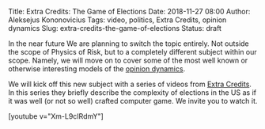 Title: Extra Credits: The Game of Elections
Date: 2018-11-27 08:00
Author: Aleksejus Kononovicius
Tags: video, politics, Extra Credits, opinion dynamics
Slug: extra-credits-the-game-of-elections
Status: draft

In the near future We are planning to switch the topic entirely. Not outside the
scope of Physics of Risk, but to a completely different subject within our
scope. Namely, we will move on to cover some of the most well known or otherwise
interesting models of the [opinion dynamics](/tag/opinion-dynamics).

We will kick off this new subject with a series of videos from
[Extra Credits](https://www.youtube.com/channel/UCCODtTcd5M1JavPCOr_Uydg). In
this series they briefly describe the complexity of elections in the US as if
it was well (or not so well) crafted computer game. We invite you to watch it.

[youtube v="Xm-L9cIRdmY"]


